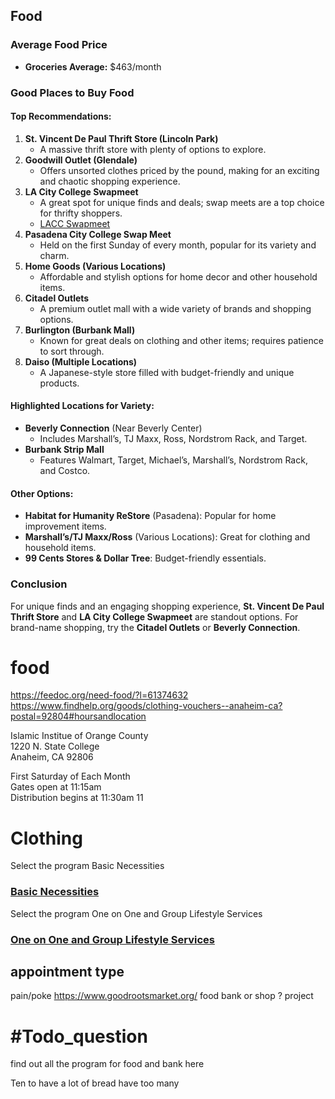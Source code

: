 ## Food

### Average Food Price
- **Groceries Average:** $463/month

### Good Places to Buy Food
#### Top Recommendations:
1. **St. Vincent De Paul Thrift Store (Lincoln Park)**
    - A massive thrift store with plenty of options to explore.
2. **Goodwill Outlet (Glendale)**
    - Offers unsorted clothes priced by the pound, making for an exciting and chaotic shopping experience.
3. **LA City College Swapmeet**
    - A great spot for unique finds and deals; swap meets are a top choice for thrifty shoppers.
    - [LACC Swapmeet](https://laccswap.com/)
4. **Pasadena City College Swap Meet**
    - Held on the first Sunday of every month, popular for its variety and charm.
5. **Home Goods (Various Locations)**
    - Affordable and stylish options for home decor and other household items.
6. **Citadel Outlets**
    - A premium outlet mall with a wide variety of brands and shopping options.
7. **Burlington (Burbank Mall)**
    - Known for great deals on clothing and other items; requires patience to sort through.
8. **Daiso (Multiple Locations)**
    - A Japanese-style store filled with budget-friendly and unique products.

#### Highlighted Locations for Variety:
- **Beverly Connection** (Near Beverly Center)
    - Includes Marshall’s, TJ Maxx, Ross, Nordstrom Rack, and Target.
- **Burbank Strip Mall**
    - Features Walmart, Target, Michael’s, Marshall’s, Nordstrom Rack, and Costco.

#### Other Options:
- **Habitat for Humanity ReStore** (Pasadena): Popular for home improvement items.
- **Marshall’s/TJ Maxx/Ross** (Various Locations): Great for clothing and household items.
- **99 Cents Stores & Dollar Tree**: Budget-friendly essentials.

### Conclusion
For unique finds and an engaging shopping experience, **St. Vincent De Paul Thrift Store** and **LA City College Swapmeet** are standout options. For brand-name shopping, try the **Citadel Outlets** or **Beverly Connection**. 


# food 
https://feedoc.org/need-food/?l=61374632 
https://www.findhelp.org/goods/clothing-vouchers--anaheim-ca?postal=92804#hoursandlocation

Islamic Institue of Orange County  
1220 N. State College  
Anaheim, CA 92806

First Saturday of Each Month  
Gates open at 11:15am  
Distribution begins at 11:30am
11 

# Clothing 
  
Select the program Basic Necessities

### [Basic Necessities](https://www.findhelp.org/the-tiyya-foundation-inc--santa-ana-ca--basic-necessities/4797612576210944?postal=92804) 

  
Select the program One on One and Group Lifestyle Services

### [One on One and Group Lifestyle Services](https://www.findhelp.org/dr.-riba%2527s-health-club--santa-ana-ca--one-on-one-and-group-lifestyle-services/5492809969827840?postal=92804)






## appointment type 
pain/poke
https://www.goodrootsmarket.org/ food  bank or shop ? 
project 

# #Todo_question 
find out all the program for food and bank here

Ten to have a lot of bread have too many 
